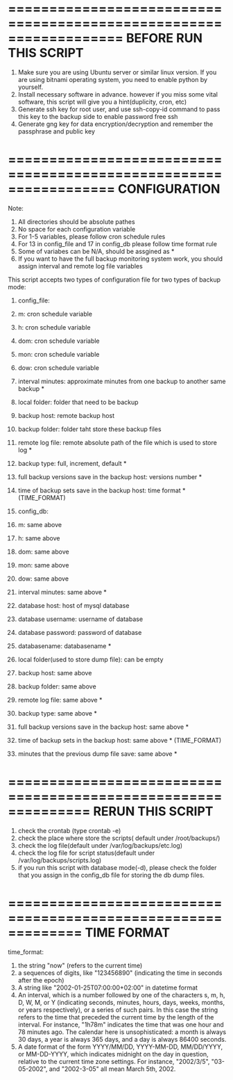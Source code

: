 ==================================================================
BEFORE RUN THIS SCRIPT
==================================================================		
1. Make sure you are using Ubuntu server or similar linux version. If you are using bitnami operating system, you need to enable python by yourself.
2. Install necessary software in advance. however if you miss some vital software, this script will give you a hint(duplicity, cron, etc)
3. Generate ssh key for root user, and use ssh-copy-id command to pass this key to the backup side to enable password free ssh
4. Generate gng key for data encryption/decryption and remember the passphrase and public key


=================================================================
CONFIGURATION
=================================================================
Note:
1. All directories should be absolute pathes
2. No space for each configuration variable
3. For 1-5 variables, please follow cron schedule rules
4. For 13 in config_file and 17 in config_db please follow time format rule
5. Some of variabes can be N/A, should be assgined as *
6. If you want to have the full backup monitoring system work, you should assign interval and remote log file variables

This script accepts two types of configuration file for two types of backup mode:
1. config_file:
  1. m: cron schedule variable
  2. h: cron schedule variable
  3. dom: cron schedule variable
  4. mon: cron schedule variable
  5. dow: cron schedule variable
  6. interval minutes: approximate minutes from one backup to another same backup *
  7. local folder: folder that need to be backup
  8. backup host: remote backup host
  9. backup folder: folder taht store these backup files
  10. remote log file: remote absolute path of the file which is used to store log *
  11. backup type: full, increment, default *
  12. full backup versions save in the backup host: versions number *
  13. time of backup sets save in the backup host: time format  * (TIME_FORMAT)

2. config_db:
  1. m: same above
  2. h: same above
  3. dom: same above
  4. mon: same above
  5. dow: same above
  6. interval minutes: same above *
  7. database host: host of mysql database
  8. database username: username of database
  9. database password: password of database
  10. databasename: databasename *
  11. local folder(used to store dump file): can be empty
  12. backup host: same above
  13. backup folder: same above
  14. remote log file: same above *
  15. backup type: same above *
  16. full backup versions save in the backup host: same above *
  17. time of backup sets in the backup host: same above * (TIME_FORMAT)
  18. minutes that the previous dump file save: same above *
	
==============================================================
RERUN THIS SCRIPT	
==============================================================
1. check the crontab (type crontab -e)
2. check the place where store the scripts( default under /root/backups/)
3. check the log file(default under /var/log/backups/etc.log)
4. check the log file for script status(default under /var/log/backups/scripts.log)
4. if you run this script with database mode(-d), please check the folder that you assign in the config_db file for storing the db dump files.




=============================================================
TIME FORMAT
=============================================================
time_format:

1. the string "now" (refers to the current time)
2. a sequences of digits, like "123456890" (indicating the time in seconds after the epoch)
3. A string like "2002-01-25T07:00:00+02:00" in datetime format
4. An interval, which is a number followed by one of the characters s, m, h, D, W, M, or Y (indicating seconds, minutes, hours, days, weeks, months, or years respectively), or a series of such pairs. In this case the string refers to the time that preceded the current time by the length of the interval. For instance, "1h78m" indicates the time that was one hour and 78 minutes ago. The calendar here is unsophisticated: a month is always 30 days, a year is always 365 days, and a day is always 86400 seconds.
5. A date format of the form YYYY/MM/DD, YYYY-MM-DD, MM/DD/YYYY, or MM-DD-YYYY, which indicates midnight on the day in question, relative to the current time zone settings. For instance, "2002/3/5", "03-05-2002", and "2002-3-05" all mean March 5th, 2002.
		 

